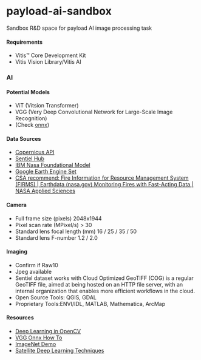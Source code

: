 # payload-ai-sandbox
Sandbox R&amp;D space for payload AI image processing task

#### Requirements
* Vitis™ Core Development Kit
* Vitis Vision Library/Vitis AI

### AI

#### Potential Models
- ViT (Vitsion Transformer)
- VGG (Very Deep Convolutional Network for Large-Scale Image Recognition)
- (Check [onnx](https://github.com/onnx/models))

#### Data Sources
- [Copernicus API](https://documentation.dataspace.copernicus.eu/Data.html)
- [Sentiel Hub](https://docs.sentinel-hub.com/api/latest/)
- [IBM Nasa Foundational Model](https://huggingface.co/ibm-nasa-geospatial)
- [Google Earth Engine Set](https://developers.google.com/earth-engine/datasets/catalog)
- [CSA recommend: Fire Information for Resource Management System (FIRMS) | Earthdata (nasa.gov)
Monitoring Fires with Fast-Acting Data | NASA Applied Sciences](https://www.flickr.com/photos/esa_events/albums/72157716491073681/with/52064824660/)

#### Camera
- Full frame size (pixels)	2048x1944
- Pixel scan rate (MPixel/s)	> 30
- Standard lens focal length (mm)	16 / 25 / 35 / 50
- Standard lens F-number	1.2 / 2.0

#### Imaging
- Confirm if Raw10
- Jpeg available
- Sentiel dataset works with Cloud Optimized GeoTIFF (COG) is a regular GeoTIFF file, aimed at being hosted on an HTTP file server, with an internal organization that enables more efficient workflows in the cloud.
- Open Source Tools: QGIS,  GDAL
- Proprietary Tools:ENVI/IDL, MATLAB, Mathematica, ArcMap

#### Resources
- [Deep Learning in OpenCV](https://github.com/opencv/opencv/wiki/Deep-Learning-in-OpenCV)
- [VGG Onnx How To](https://github.com/onnx/models/blob/main/validated/vision/classification/vgg/train_vgg.ipynb)
- [ImageNet Demo](https://navigu.net/#imagenet)
- [Satellite Deep Learning Techniques](https://github.com/satellite-image-deep-learning/techniques)

